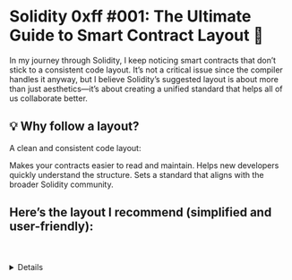 # Solidity 0xff #001: The Ultimate Guide to Smart Contract Layout 🚀

In my journey through Solidity, I keep noticing smart contracts that don’t stick to a consistent code layout. It’s not a critical issue since the compiler handles it anyway, but I believe Solidity’s suggested layout is about more than just aesthetics—it’s about creating a unified standard that helps all of us collaborate better.

<h2>💡 Why follow a layout?</h2>
A clean and consistent code layout:

Makes your contracts easier to read and maintain.
Helps new developers quickly understand the structure.
Sets a standard that aligns with the broader Solidity community.

<h2>Here’s the layout I recommend (simplified and user-friendly):</h2>
<br></br>
<details><details>
// Layout of Contract:
// version
// imports
// errors
// interfaces, libraries, contracts
// Type declarations - Enum, Struct
// State variables
// Events
// Modifiers
// Functions

// Layout of Functions:
// constructor
// receive function (if exists)
// fallback function (if exists)
// external
// public
// internal
// private
// internal & private view & pure functions
// external & public view & pure functions
</details>

<br></br>
It’s okay if you haven’t followed this structure before—consider it a new best practice to adopt! I’ll be sharing examples (with screenshots) and a ready-to-use template on GitHub to make it easier for you to start implementing this in your projects. 🛠️

<h2>👉 Stay tuned for the code samples and template link!</h2>
Let’s embrace a shared standard and build better smart contracts together.

#Solidity #SmartContracts #BlockchainDevelopment #CodeLayout
